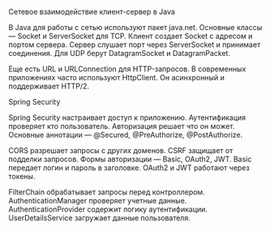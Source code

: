 Сетевое взаимодействие клиент-сервер в Java

В Java для работы с сетью используют пакет java.net.
Основные классы — Socket и ServerSocket для TCP.
Клиент создает Socket с адресом и портом сервера. Сервер слушает порт через ServerSocket и принимает соединения.
Для UDP берут DatagramSocket и DatagramPacket.

Еще есть URL и URLConnection для HTTP-запросов.
В современных приложениях часто используют HttpClient. Он асинхронный и поддерживает HTTP/2.

Spring Security

Spring Security настраивает доступ к приложению.
Аутентификация проверяет кто пользователь. Авторизация решает что он может.
Основные аннотации — @Secured, @PreAuthorize, @PostAuthorize.

CORS разрешает запросы с других доменов.
CSRF защищает от подделки запросов.
Формы авторизации — Basic, OAuth2, JWT. Basic передает логин и пароль в заголовке.
OAuth2 и JWT работают через токены.

FilterChain обрабатывает запросы перед контроллером.
AuthenticationManager проверяет учетные данные.
AuthenticationProvider содержит логику аутентификации.
UserDetailsService загружает данные пользователя.
